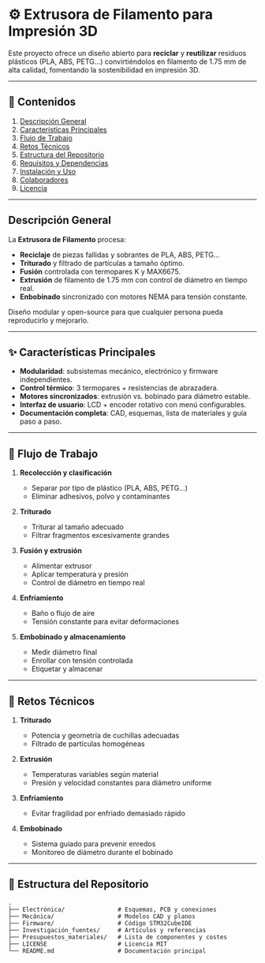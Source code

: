 <!-- @format -->

# ⚙️ Extrusora de Filamento para Impresión 3D

Este proyecto ofrece un diseño abierto para **reciclar** y **reutilizar** residuos plásticos (PLA, ABS, PETG…) convirtiéndolos en filamento de 1.75 mm de alta calidad, fomentando la sostenibilidad en impresión 3D.

---

## 📑 Contenidos

1. [Descripción General](#descripción-general)
2. [Características Principales](#características-principales)
3. [Flujo de Trabajo](#flujo-de-trabajo)
4. [Retos Técnicos](#retos-técnicos)
5. [Estructura del Repositorio](#estructura-del-repositorio)
6. [Requisitos y Dependencias](#requisitos-y-dependencias)
7. [Instalación y Uso](#instalación-y-uso)
8. [Colaboradores](#colaboradores)
9. [Licencia](#licencia)

---

## Descripción General

La **Extrusora de Filamento** procesa:

- **Reciclaje** de piezas fallidas y sobrantes de PLA, ABS, PETG…
- **Triturado** y filtrado de partículas a tamaño óptimo.
- **Fusión** controlada con termopares K y MAX6675.
- **Extrusión** de filamento de 1.75 mm con control de diámetro en tiempo real.
- **Enbobinado** sincronizado con motores NEMA para tensión constante.

Diseño modular y open-source para que cualquier persona pueda reproducirlo y mejorarlo.

---

## ✨ Características Principales

- **Modularidad**: subsistemas mecánico, electrónico y firmware independientes.
- **Control térmico**: 3 termopares + resistencias de abrazadera.
- **Motores sincronizados**: extrusión vs. bobinado para diámetro estable.
- **Interfaz de usuario**: LCD + encoder rotativo con menú configurables.
- **Documentación completa**: CAD, esquemas, lista de materiales y guía paso a paso.

---

## 🔄 Flujo de Trabajo

1. **Recolección y clasificación**

   - Separar por tipo de plástico (PLA, ABS, PETG…)
   - Eliminar adhesivos, polvo y contaminantes

2. **Triturado**

   - Triturar al tamaño adecuado
   - Filtrar fragmentos excesivamente grandes

3. **Fusión y extrusión**

   - Alimentar extrusor
   - Aplicar temperatura y presión
   - Control de diámetro en tiempo real

4. **Enfriamiento**

   - Baño o flujo de aire
   - Tensión constante para evitar deformaciones

5. **Embobinado y almacenamiento**
   - Medir diámetro final
   - Enrollar con tensión controlada
   - Etiquetar y almacenar

---

## 🎯 Retos Técnicos

1. **Triturado**

   - Potencia y geometría de cuchillas adecuadas
   - Filtrado de partículas homogéneas

2. **Extrusión**

   - Temperaturas variables según material
   - Presión y velocidad constantes para diámetro uniforme

3. **Enfriamiento**

   - Evitar fragilidad por enfriado demasiado rápido

4. **Embobinado**
   - Sistema guiado para prevenir enredos
   - Monitoreo de diámetro durante el bobinado

---

## 📂 Estructura del Repositorio

```text
.
├── Electrónica/               # Esquemas, PCB y conexiones
├── Mecánica/                  # Modelos CAD y planos
├── Firmware/                  # Código STM32CubeIDE
├── Investigación_fuentes/     # Artículos y referencias
├── Presupuestos_materiales/   # Lista de componentes y costes
├── LICENSE                    # Licencia MIT
└── README.md                  # Documentación principal
```
